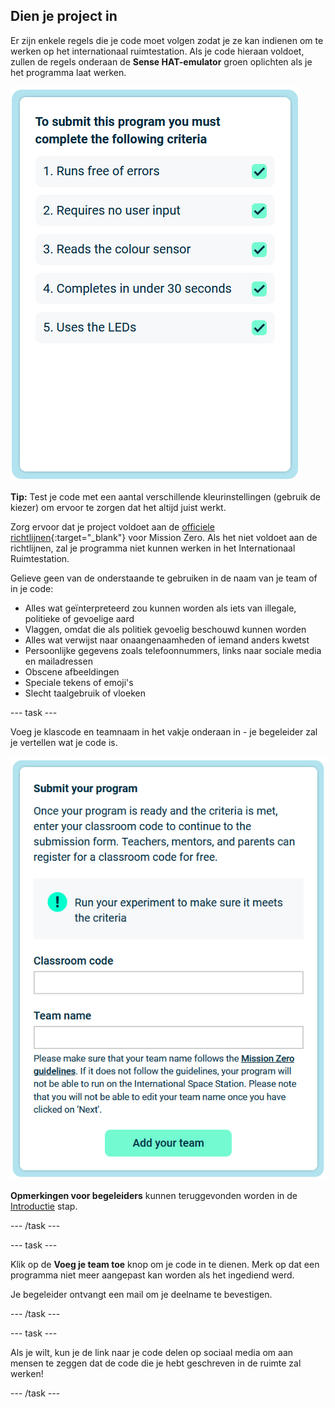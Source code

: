 ## Dien je project in

Er zijn enkele regels die je code moet volgen zodat je ze kan indienen om te werken op het internationaal ruimtestation. Als je code hieraan voldoet, zullen de regels onderaan de **Sense HAT-emulator** groen oplichten als je het programma laat werken.

![De pagina van Mission Zero met de toelatingscriteria voor deelname.](images/rules.png)

**Tip:** Test je code met een aantal verschillende kleurinstellingen (gebruik de kiezer) om ervoor te zorgen dat het altijd juist werkt.

Zorg ervoor dat je project voldoet aan de [officiele richtlijnen](https://astro-pi.org/mission-zero/guidelines){:target="_blank"} voor Mission Zero. Als het niet voldoet aan de richtlijnen, zal je programma niet kunnen werken in het Internationaal Ruimtestation.

Gelieve geen van de onderstaande te gebruiken in de naam van je team of in je code:

+ Alles wat geïnterpreteerd zou kunnen worden als iets van illegale, politieke of gevoelige aard
+ Vlaggen, omdat die als politiek gevoelig beschouwd kunnen worden
+ Alles wat verwijst naar onaangenaamheden of iemand anders kwetst
+ Persoonlijke gegevens zoals telefoonnummers, links naar sociale media en mailadressen
+ Obscene afbeeldingen
+ Speciale tekens of emoji's
+ Slecht taalgebruik of vloeken

--- task ---

Voeg je klascode en teamnaam in het vakje onderaan in - je begeleider zal je vertellen wat je code is.

![Formulier voor het indienen van klascode en teamnaam](images/submission.png)

**Opmerkingen voor begeleiders** kunnen teruggevonden worden in de [Introductie](https://projects.raspberrypi.org/en/projects/astro-pi-mission-zero/0) stap.

--- /task ---

--- task ---

Klik op de **Voeg je team toe** knop om je code in te dienen. Merk op dat een programma niet meer aangepast kan worden als het ingediend werd.

Je begeleider ontvangt een mail om je deelname te bevestigen.

--- /task ---

--- task ---

Als je wilt, kun je de link naar je code delen op sociaal media om aan mensen te zeggen dat de code die je hebt geschreven in de ruimte zal werken!

--- /task ---
